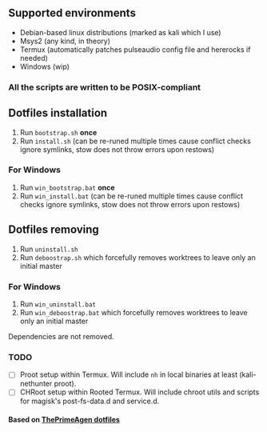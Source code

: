 ## Supported environments
- Debian-based linux distributions (marked as kali which I use)
- Msys2 (any kind, in theory)
- Termux (automatically patches pulseaudio config file and hererocks if needed)
- Windows (wip)

### All the scripts are written to be POSIX-compliant

## Dotfiles installation
1. Run `bootstrap.sh` **once**
2. Run `install.sh` (can be re-runed multiple times cause conflict checks ignore symlinks, stow does not throw errors upon restows)

### For Windows
1. Run `win_bootstrap.bat` **once**
2. Run `win_install.bat` (can be re-runed multiple times cause conflict checks ignore symlinks, stow does not throw errors upon restows)

## Dotfiles removing
1. Run `uninstall.sh`
2. Run `deboostrap.sh` which forcefully removes worktrees to leave only an initial master

### For Windows
1. Run `win_uninstall.bat`
2. Run `win_deboostrap.bat` which forcefully removes worktrees to leave only an initial master

Dependencies are not removed.

### TODO
- [ ] Proot setup within Termux. Will include `nh` in local binaries at least (kali-nethunter proot).
- [ ] CHRoot setup within Rooted Termux. Will include chroot utils and scripts for magisk's post-fs-data.d and service.d.

#### Based on [ThePrimeAgen dotfiles](https://github.com/ThePrimeagen/.dotfiles)

